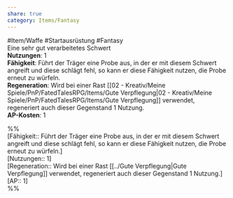 ```yaml
---
share: true
category: Items/Fantasy
---
```

  
#Item/Waffe #Startausrüstung #Fantasy  
Eine sehr gut verarbeitetes Schwert  
**Nutzungen**:  1  
**Fähigkeit**: Führt der Träger eine Probe aus, in der er mit diesem Schwert angreift und diese schlägt fehl, so kann er diese Fähigkeit nutzen, die Probe erneut zu würfeln.  
**Regeneration**: Wird bei einer Rast [[02 - Kreativ/Meine Spiele/PnP/FatedTalesRPG/Items/Gute Verpflegung|02 - Kreativ/Meine Spiele/PnP/FatedTalesRPG/Items/Gute Verpflegung]] verwendet, regeneriert auch dieser Gegenstand 1 Nutzung.  
**AP-Kosten**: 1  
  
%%  
[Fähigkeit:: Führt der Träger eine Probe aus, in der er mit diesem Schwert angreift und diese schlägt fehl, so kann er diese Fähigkeit nutzen, die Probe erneut zu würfeln.]  
[Nutzungen:: 1]  
[Regeneration:: Wird bei einer Rast [[../Gute Verpflegung|Gute Verpflegung]] verwendet, regeneriert auch dieser Gegenstand 1 Nutzung.]   
[AP:: 1]  
%%